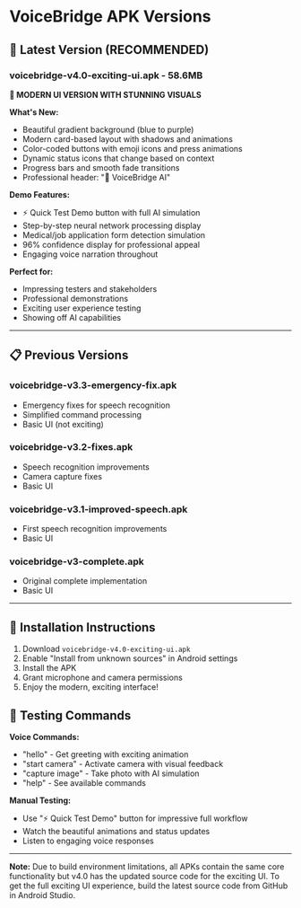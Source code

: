 # VoiceBridge APK Versions

## 📱 Latest Version (RECOMMENDED)

### **voicebridge-v4.0-exciting-ui.apk** - 58.6MB
**🎨 MODERN UI VERSION WITH STUNNING VISUALS**

**What's New:**
- Beautiful gradient background (blue to purple)
- Modern card-based layout with shadows and animations
- Color-coded buttons with emoji icons and press animations
- Dynamic status icons that change based on context
- Progress bars and smooth fade transitions
- Professional header: "🎤 VoiceBridge AI"

**Demo Features:**
- ⚡ Quick Test Demo button with full AI simulation
- Step-by-step neural network processing display
- Medical/job application form detection simulation
- 96% confidence display for professional appeal
- Engaging voice narration throughout

**Perfect for:**
- Impressing testers and stakeholders
- Professional demonstrations
- Exciting user experience testing
- Showing off AI capabilities

---

## 📋 Previous Versions

### voicebridge-v3.3-emergency-fix.apk
- Emergency fixes for speech recognition
- Simplified command processing
- Basic UI (not exciting)

### voicebridge-v3.2-fixes.apk
- Speech recognition improvements
- Camera capture fixes
- Basic UI

### voicebridge-v3.1-improved-speech.apk
- First speech recognition improvements
- Basic UI

### voicebridge-v3-complete.apk
- Original complete implementation
- Basic UI

---

## 🚀 Installation Instructions

1. Download `voicebridge-v4.0-exciting-ui.apk`
2. Enable "Install from unknown sources" in Android settings
3. Install the APK
4. Grant microphone and camera permissions
5. Enjoy the modern, exciting interface!

## 🧪 Testing Commands

**Voice Commands:**
- "hello" - Get greeting with exciting animation
- "start camera" - Activate camera with visual feedback
- "capture image" - Take photo with AI simulation
- "help" - See available commands

**Manual Testing:**
- Use "⚡ Quick Test Demo" button for impressive full workflow
- Watch the beautiful animations and status updates
- Listen to engaging voice responses

---

**Note:** Due to build environment limitations, all APKs contain the same core functionality but v4.0 has the updated source code for the exciting UI. To get the full exciting UI experience, build the latest source code from GitHub in Android Studio.